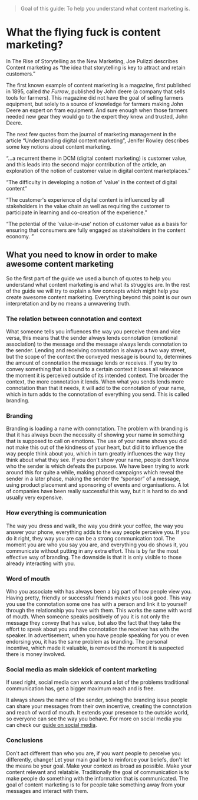 > Goal of this guide: To help you understand what content marketing is.

# What the flying fuck is content marketing?

In The Rise of Storytelling as the New Marketing,
Joe Pulizzi describes Content marketing as “the idea that storytelling is key to attract and retain customers.”

The first known example of content marketing is a magazine, first published in 1895, called *the Furrow*, published by John deere (a company that sells tools for farmers). This magazine did not have the goal of selling farmers equipment, but solely to a source of knowledge for farmers making John Deere an expert on fram equipment. And sure enough when those farmers needed new gear they would go to the expert they knew and trusted, John Deere.

The next few quotes from the journal of marketing management in the article “Understanding digital content marketing”, Jenifer Rowley describes some key notions about content marketing.

“...a recurrent theme in DCM (digital content marketing) is customer value, and this leads into the second major contribution of the article, an exploration of the notion of customer value in digital content marketplaces.”

“The difficulty in developing a notion of 'value' in the context of digital content”

“The customer's experience of digital content is influenced by all stakeholders in the value chain as well as requiring the customer to participate in learning and co-creation of the experience.”

“The potential of the 'value-in-use' notion of customer value as a basis for ensuring that consumers are fully engaged as stakeholders in the content economy. ”

## What you need to know in order to make awesome content marketing

So the first part of the guide we used a bunch of quotes to help you understand what content marketing is and what its struggles are. In the rest of the guide we will try to explain a few concepts which might help you create awesome content marketing. Everything beyond this point is our own interpretation and by no means a unwavering truth.

### The relation between connotation and context

What someone tells you influences the way you perceive them and vice versa, this means that the sender always lends connotation (emotional association) to the message and the message always lends connotation to the sender. Lending and receiving connotation is always a two way street, but the scope of the context the conveyed message is bound to, determines the amount of connotation the message lends or receives. If you try to convey something that is bound to a certain context it loses all relevance the moment it is perceived outside of its intended context. The broader the context, the more connotation it lends. When what you sends lends more connotation than that it needs, it will add to the connotation of your name, which in turn adds to the connotation of everything you send. This is called branding.

### Branding

Branding is loading a name with connotation. The problem with branding is that it has always been the necessity of showing your name in something that is supposed to call on emotions. The use of your name shows you did not make this out of the kindness of your heart, but did it to influence the way people think about you, which in turn greatly influences the way they think about what they see. If you don't show your name, people don't know who the sender is which defeats the purpose.  We have been trying to work around this for quite a while, making phased campaigns which reveal the sender in a later phase, making the sender the “sponsor” of a message, using product placement and sponsoring of events and organisations. A lot of companies have been really successful this way, but it is hard to do and usually very expensive.

### How everything is communication

The way you dress and walk, the way you drink your coffee, the way you answer your phone, everything adds to the way people perceive you. If you do it right, they way you are can be a strong communication tool. The moment you are who you say you are, and everything you do shows it, you communicate without putting in any extra effort. This is by far the most effective way of branding.
The downside is that it is only visible to those already interacting with you.

### Word of mouth

Who you associate with has always been a big part of how people view you. Having pretty, friendly or successful friends makes you look good. This way you use the connotation some one has with a person and link it to yourself through the relationship you have with them. This works the same with word of mouth. When someone speaks positively of you it is not only the message they convey that has value, but also the fact that they take the effort to speak about you and the connotation the receiver has with the speaker.
In advertisement, when you have people speaking for you or even endorsing you, it has the same problem as branding. The personal incentive, which made it valuable, is removed the moment it is suspected there is money involved.

### Social media as main sidekick of content marketing

If used right, social media can work around a lot of the problems traditional communication has, get a bigger maximum reach and is free.

It always shows the name of the sender, solving the branding issue
people can share your messages from their own incentive, creating the connotation and reach of word of mouth. It extends your presence to the outside world, so everyone can see the way you behave.
For more on social media you can check our [guide on social media](.../use-social-media-as-comunication-tool).

### Conclusions

Don't act different than who you are, if you want people to perceive you differently, change!
Let your main goal be to reinforce your beliefs, don't let the means be your goal. Make your context as broad as possible. Make your content relevant and relatable. Traditionally the goal of communication is to make people do something with the information that is communicated. The goal of content marketing is to for people take something away from your messages and interact with them.
